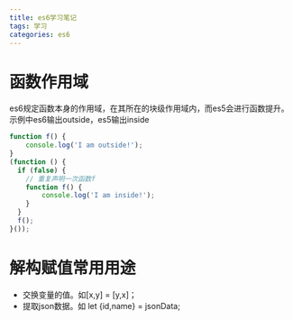 ```yaml
---
title: es6学习笔记
tags: 学习
categories: es6
---
```

# 函数作用域
es6规定函数本身的作用域，在其所在的块级作用域内，而es5会进行函数提升。示例中es6输出outside，es5输出inside
```javascript
function f() { 
    console.log('I am outside!'); 
}
(function () {
  if (false) {
    // 重复声明一次函数f
    function f() { 
        console.log('I am inside!'); 
    }
  }
  f();
}());
```
# 解构赋值常用用途
- 交换变量的值。如[x,y] = [y,x]；
- 提取json数据。如 let {id,name} = jsonData;